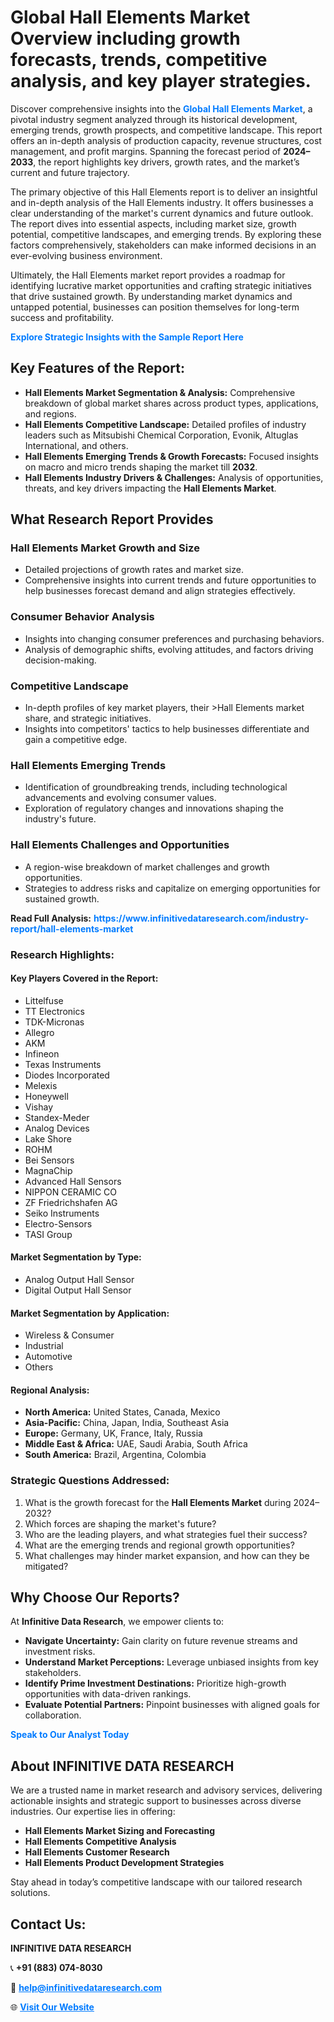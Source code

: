 <h1>Global Hall Elements Market Overview including growth forecasts, trends, competitive analysis, and key player strategies.</h1>
<p>
Discover comprehensive insights into the 
<a href="https://www.infinitivedataresearch.com/industry-report/hall-elements-market" rel="dofollow" style="color: #007BFF; text-decoration: none;"><strong>Global Hall Elements Market</strong></a>, a pivotal industry segment analyzed through its historical development, emerging trends, growth prospects, and competitive landscape. This report offers an in-depth analysis of production capacity, revenue structures, cost management, and profit margins. Spanning the forecast period of <strong>2024–2033</strong>, the report highlights key drivers, growth rates, and the market’s current and future trajectory.
</p>
<p>
The primary objective of this Hall Elements report is to deliver an insightful and in-depth analysis of the Hall Elements industry. It offers businesses a clear understanding of the market's current dynamics and future outlook. The report dives into essential aspects, including market size, growth potential, competitive landscapes, and emerging trends. By exploring these factors comprehensively, stakeholders can make informed decisions in an ever-evolving business environment.
</p>
<p>
Ultimately, the Hall Elements market report provides a roadmap for identifying lucrative market opportunities and crafting strategic initiatives that drive sustained growth. By understanding market dynamics and untapped potential, businesses can position themselves for long-term success and profitability.
</p>
<p>
<a href="https://www.infinitivedataresearch.com/request-sample/reportId=106463" style="color: #007BFF; text-decoration: none;"><strong>Explore Strategic Insights with the Sample Report Here</strong></a>
</p>

<h2>Key Features of the Report:</h2>
<ul>
<li><strong>Hall Elements Market Segmentation & Analysis:</strong> Comprehensive breakdown of global market shares across product types, applications, and regions.</li>
<li><strong>Hall Elements Competitive Landscape:</strong> Detailed profiles of industry leaders such as Mitsubishi Chemical Corporation, Evonik, Altuglas International, and others.</li>
<li><strong>Hall Elements Emerging Trends & Growth Forecasts:</strong> Focused insights on macro and micro trends shaping the market till <strong>2032</strong>.</li>
<li><strong>Hall Elements Industry Drivers & Challenges:</strong> Analysis of opportunities, threats, and key drivers impacting the <strong>Hall Elements Market</strong>.</li>
</ul>

<h2>What Research Report Provides</h2>
<h3>Hall Elements Market Growth and Size</h3>
<ul>
<li>Detailed projections of growth rates and market size.</li>
<li>Comprehensive insights into current trends and future opportunities to help businesses forecast demand and align strategies effectively.</li>
</ul>

<h3>Consumer Behavior Analysis</h3>
<ul>
<li>Insights into changing consumer preferences and purchasing behaviors.</li>
<li>Analysis of demographic shifts, evolving attitudes, and factors driving decision-making.</li>
</ul>

<h3>Competitive Landscape</h3>
<ul>
<li>In-depth profiles of key market players, their >Hall Elements market share, and strategic initiatives.</li>
<li>Insights into competitors' tactics to help businesses differentiate and gain a competitive edge.</li>
</ul>

<h3>Hall Elements Emerging Trends</h3>
<ul>
<li>Identification of groundbreaking trends, including technological advancements and evolving consumer values.</li>
<li>Exploration of regulatory changes and innovations shaping the industry's future.</li>
</ul>

<h3>Hall Elements Challenges and Opportunities</h3>
<ul>
<li>A region-wise breakdown of market challenges and growth opportunities.</li>
<li>Strategies to address risks and capitalize on emerging opportunities for sustained growth.</li>
</ul>
<p><strong>Read Full Analysis:</strong> <a href="https://www.infinitivedataresearch.com/industry-report/hall-elements-market" rel="dofollow" style="color: #007BFF; text-decoration: none;"><strong>https://www.infinitivedataresearch.com/industry-report/hall-elements-market</strong></a></p>
<h3>Research Highlights:</h3>
<h4>Key Players Covered in the Report:</h4>
<ul><li>Littelfuse</li><li>TT Electronics</li><li>TDK-Micronas</li><li>Allegro</li><li>AKM</li><li>Infineon</li><li>Texas Instruments</li><li>Diodes Incorporated</li><li>Melexis</li><li>Honeywell</li><li>Vishay</li><li>Standex-Meder</li><li>Analog Devices</li><li>Lake Shore</li><li>ROHM</li><li>Bei Sensors</li><li>MagnaChip</li><li>Advanced Hall Sensors</li><li>NIPPON CERAMIC CO</li><li>ZF Friedrichshafen AG</li><li>Seiko Instruments</li><li>Electro-Sensors</li><li>TASI Group</li></ul>
<h4>Market Segmentation by Type:</h4>
<ul><li>Analog Output Hall Sensor</li><li>Digital Output Hall Sensor</li></ul>
<h4>Market Segmentation by Application:</h4>
<ul><li>Wireless &amp; Consumer</li><li>Industrial</li><li>Automotive</li><li>Others</li></ul>

<h4>Regional Analysis:</h4>
<ul>
<li><strong>North America:</strong> United States, Canada, Mexico</li>
<li><strong>Asia-Pacific:</strong> China, Japan, India, Southeast Asia</li>
<li><strong>Europe:</strong> Germany, UK, France, Italy, Russia</li>
<li><strong>Middle East & Africa:</strong> UAE, Saudi Arabia, South Africa</li>
<li><strong>South America:</strong> Brazil, Argentina, Colombia</li>
</ul>

<h3>Strategic Questions Addressed:</h3>
<ol>
<li>What is the growth forecast for the <strong>Hall Elements Market</strong> during 2024–2032?</li>
<li>Which forces are shaping the market's future?</li>
<li>Who are the leading players, and what strategies fuel their success?</li>
<li>What are the emerging trends and regional growth opportunities?</li>
<li>What challenges may hinder market expansion, and how can they be mitigated?</li>
</ol>

<h2>Why Choose Our Reports?</h2>
<p>At <strong>Infinitive Data Research</strong>, we empower clients to:</p>
<ul>
<li><strong>Navigate Uncertainty:</strong> Gain clarity on future revenue streams and investment risks.</li>
<li><strong>Understand Market Perceptions:</strong> Leverage unbiased insights from key stakeholders.</li>
<li><strong>Identify Prime Investment Destinations:</strong> Prioritize high-growth opportunities with data-driven rankings.</li>
<li><strong>Evaluate Potential Partners:</strong> Pinpoint businesses with aligned goals for collaboration.</li>
</ul>
<p><a href="https://www.infinitivedataresearch.com/industry-report/hall-elements-market" rel="dofollow" style="color: #007BFF; text-decoration: none;"><strong>Speak to Our Analyst Today</strong></a></p>

<h2>About INFINITIVE DATA RESEARCH</h2>
<p>We are a trusted name in market research and advisory services, delivering actionable insights and strategic support to businesses across diverse industries. Our expertise lies in offering:</p>
<ul>
<li><strong>Hall Elements Market Sizing and Forecasting</strong></li>
<li><strong>Hall Elements Competitive Analysis</strong></li>
<li><strong>Hall Elements Customer Research</strong></li>
<li><strong>Hall Elements Product Development Strategies</strong></li>
</ul>
<p>Stay ahead in today’s competitive landscape with our tailored research solutions.</p>

<h2>Contact Us:</h2>
<p><strong>INFINITIVE DATA RESEARCH</strong></p>
<p>📞 <strong>+91 (883) 074-8030</strong></p>
<p>📧 <strong><a href="mailto:help@infinitivedataresearch.com" style="color: #007BFF;">help@infinitivedataresearch.com</a></strong></p>
<p>🌐 <strong><a href="https://www.infinitivedataresearch.com" rel="dofollow" style="color: #007BFF;">Visit Our Website</a></strong></p>